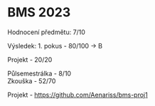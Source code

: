 # BMS 2023
Hodnocení předmětu: 7/10

Výsledek: 1. pokus - 80/100 -> B

Projekt - 20/20 


Půlsemestrálka - 8/10
<br>
Zkouška - 52/70

Projekt - https://github.com/Aenariss/bms-proj1